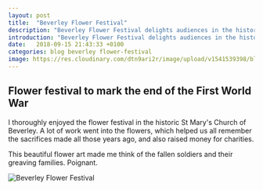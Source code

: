 ```yaml
---
layout: post
title:  "Beverley Flower Festival"
description: "Beverley Flower Festival delights audiences in the historic church of St Mary"
introduction: "Beverley Flower Festival delights audiences in the historic church of St Mary"
date:   2018-09-15 21:43:33 +0100
categories: blog beverley flower-festival
image: https://res.cloudinary.com/dtn9ari2r/image/upload/v1541539398/blog/20180808_184737905_iOS.jpg
---
```

<h2>Flower festival to mark the end of the First World War</h2>
<p>I thoroughly enjoyed the flower festival in the historic St Mary's Church of Beverley. A lot of work went into the flowers, which helped us all remember the sacrifices made all those years ago, and also raised money for charities.</p>
<p>This beautiful flower art made me think of the fallen soldiers and their greaving families. Poignant.</p>
<img class="img-fluid" src="https://res.cloudinary.com/dtn9ari2r/image/upload/v1541539398/blog/20180808_184737905_iOS.jpg" alt="Beverley Flower Festival" >
<h2></h2>
<p></p>
<img class="img-fluid" src="https://res.cloudinary.com/dtn9ari2r/image/upload/v1541541543/blog/IMG_1582.jpg" alt="" >
<h2></h2>
<p></p>
<img class="img-fluid" src="https://res.cloudinary.com/dtn9ari2r/image/upload/v1541541543/blog/IMG_1579.jpg" alt="" >
<h2></h2>
<p></p>
<img class="img-fluid" src="" alt="" >
<h2></h2>
<p></p>
<img class="img-fluid" src="" alt="" >
<h2></h2>
<p></p>
<img class="img-fluid" src="" alt="" >